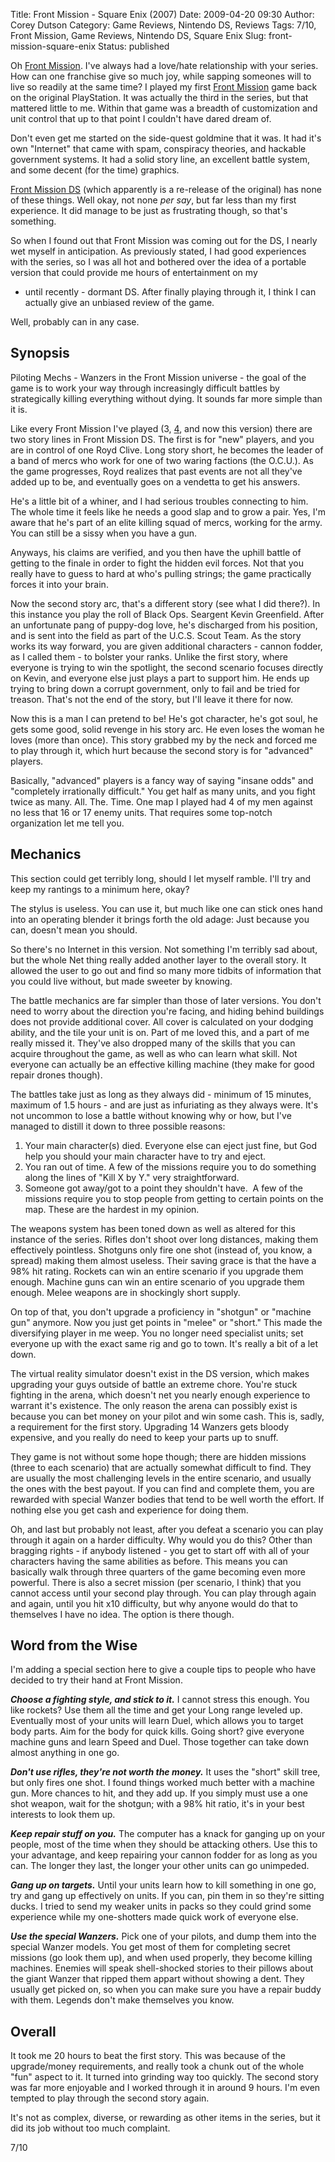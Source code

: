 Title: Front Mission - Square Enix (2007)
Date: 2009-04-20 09:30
Author: Corey Dutson
Category: Game Reviews, Nintendo DS, Reviews
Tags: 7/10, Front Mission, Game Reviews, Nintendo DS, Square Enix
Slug: front-mission-square-enix
Status: published

Oh [Front
Mission](http://na.square-enix.com/frontmission/ "Square Enix: Front Mission").
I've always had a love/hate relationship with your series. How can one
franchise give so much joy, while sapping someones will to live so
readily at the same time? I played my first [Front
Mission](http://na.square-enix.com/games/FM3/ "Square Enix: Front Mission 3")
game back on the original PlayStation. It was actually the third in the
series, but that mattered little to me. Within that game was a breadth
of customization and unit control that up to that point I couldn't have
dared dream of.

Don't even get me started on the side-quest goldmine that it was. It had
it's own "Internet" that came with spam, conspiracy theories, and
hackable government systems. It had a solid story line, an excellent
battle system, and some decent (for the time) graphics.

[Front Mission
DS](http://na.square-enix.com/frontmission/ "Square Enix: Front Mission")
(which apparently is a re-release of the original) has none of these
things. Well okay, not none *per say*, but far less than my first
experience. It did manage to be just as frustrating though, so that's
something.


<!-- PELICAN_END_SUMMARY -->
  
So when I found out that Front Mission was coming out for the DS, I
nearly wet myself in anticipation. As previously stated, I had good
experiences with the series, so I was all hot and bothered over the idea
of a portable version that could provide me hours of entertainment on my
- until recently - dormant DS. After finally playing through it, I think
I can actually give an unbiased review of the game.

Well, probably can in any case.

Synopsis
--------

Piloting Mechs - Wanzers in the Front Mission universe - the goal of the
game is to work your way through increasingly difficult battles by
strategically killing everything without dying. It sounds far more
simple than it is.

Like every Front Mission I've played (3,
[4](http://na.square-enix.com/games/fm4/ "Square Enix: Front Mission 4"),
and now this version) there are two story lines in Front Mission DS. The
first is for "new" players, and you are in control of one Royd Clive.
Long story short, he becomes the leader of a band of mercs who work for
one of two waring factions (the O.C.U.). As the game progresses, Royd
realizes that past events are not all they've added up to be, and
eventually goes on a vendetta to get his answers.

He's a little bit of a whiner, and I had serious troubles connecting to
him. The whole time it feels like he needs a good slap and to grow a
pair. Yes, I'm aware that he's part of an elite killing squad of mercs,
working for the army. You can still be a sissy when you have a gun.

Anyways, his claims are verified, and you then have the uphill battle of
getting to the finale in order to fight the hidden evil forces. Not that
you really have to guess to hard at who's pulling strings; the game
practically forces it into your brain.

Now the second story arc, that's a different story (see what I did
there?). In this instance you play the roll of Black Ops. Seargent Kevin
Greenfield. After an unfortunate pang of puppy-dog love, he's discharged
from his position, and is sent into the field as part of the U.C.S.
Scout Team. As the story works its way forward, you are given additional
characters - cannon fodder, as I called them - to bolster your ranks.
Unlike the first story, where everyone is trying to win the spotlight,
the second scenario focuses directly on Kevin, and everyone else just
plays a part to support him. He ends up trying to bring down a corrupt
government, only to fail and be tried for treason. That's not the end of
the story, but I'll leave it there for now.

Now this is a man I can pretend to be! He's got character, he's got
soul, he gets some good, solid revenge in his story arc. He even loses
the woman he loves (more than once). This story grabbed my by the neck
and forced me to play through it, which hurt because the second story is
for "advanced" players.

Basically, "advanced" players is a fancy way of saying "insane odds" and
"completely irrationally difficult." You get half as many units, and you
fight twice as many. All. The. Time. One map I played had 4 of my men
against no less that 16 or 17 enemy units. That requires some top-notch
organization let me tell you.



Mechanics
---------

This section could get terribly long, should I let myself ramble. I'll
try and keep my rantings to a minimum here, okay?

The stylus is useless. You can use it, but much like one can stick ones
hand into an operating blender it brings forth the old adage: Just
because you can, doesn't mean you should.

So there's no Internet in this version. Not something I'm terribly sad
about, but the whole Net thing really added another layer to the overall
story. It allowed the user to go out and find so many more tidbits of
information that you could live without, but made sweeter by knowing.

The battle mechanics are far simpler than those of later versions. You
don't need to worry about the direction you're facing, and hiding behind
buildings does not provide additional cover. All cover is calculated on
your dodging ability, and the tile your unit is on. Part of me loved
this, and a part of me really missed it. They've also dropped many of
the skills that you can acquire throughout the game, as well as who can
learn what skill. Not everyone can actually be an effective killing
machine (they make for good repair drones though).

The battles take just as long as they always did - minimum of 15
minutes, maximum of 1.5 hours - and are just as infuriating as they
always were. It's not uncommon to lose a battle without knowing why or
how, but I've managed to distill it down to three possible reasons:

1.  Your main character(s) died. Everyone else can eject just fine, but
    God help you should your main character have to try and eject.
2.  You ran out of time. A few of the missions require you to do
    something along the lines of "Kill X by Y." very straightforward.
3.  Someone got away/got to a point they shouldn't have.  A few of the
    missions require you to stop people from getting to certain points
    on the map. These are the hardest in my opinion.

The weapons system has been toned down as well as altered for this
instance of the series. Rifles don't shoot over long distances, making
them effectively pointless. Shotguns only fire one shot (instead of, you
know, a spread) making them almost useless. Their saving grace is that
the have a 98% hit rating. Rockets can win an entire scenario if you
upgrade them enough. Machine guns can win an entire scenario of you
upgrade them enough. Melee weapons are in shockingly short supply.

On top of that, you don't upgrade a proficiency in "shotgun" or "machine
gun" anymore. Now you just get points in "melee" or "short." This made
the diversifying player in me weep. You no longer need specialist units;
set everyone up with the exact same rig and go to town. It's really a
bit of a let down.

The virtual reality simulator doesn't exist in the DS version, which
makes upgrading your guys outside of battle an extreme chore. You're
stuck fighting in the arena, which doesn't net you nearly enough
experience to warrant it's existence. The only reason the arena can
possibly exist is because you can bet money on your pilot and win some
cash. This is, sadly, a requirement for the first story. Upgrading 14
Wanzers gets bloody expensive, and you really do need to keep your parts
up to snuff.

They game is not without some hope though; there are hidden missions
(three to each scenario) that are actually somewhat difficult to find.
They are usually the most challenging levels in the entire scenario, and
usually the ones with the best payout. If you can find and complete
them, you are rewarded with special Wanzer bodies that tend to be well
worth the effort. If nothing else you get cash and experience for doing
them.

Oh, and last but probably not least, after you defeat a scenario you can
play through it again on a harder difficulty. Why would you do this?
Other than bragging rights - if anybody listened - you get to start off
with all of your characters having the same abilities as before. This
means you can basically walk through three quarters of the game becoming
even more powerful. There is also a secret mission (per scenario, I
think) that you cannot access until your second play through. You can
play through again and again, until you hit x10 difficulty, but why
anyone would do that to themselves I have no idea. The option is there
though.



Word from the Wise
------------------

I'm adding a special section here to give a couple tips to people who
have decided to try their hand at Front Mission.

***Choose a fighting style, and stick to it.*** I cannot stress this
enough. You like rockets? Use them all the time and get your Long range
leveled up. Eventually most of your units will learn Duel, which allows
you to target body parts. Aim for the body for quick kills. Going short?
give everyone machine guns and learn Speed and Duel. Those together can
take down almost anything in one go.

***Don't use rifles, they're not worth the money.*** It uses the "short"
skill tree, but only fires one shot. I found things worked much better
with a machine gun. More chances to hit, and they add up. If you simply
must use a one shot weapon, wait for the shotgun; with a 98% hit ratio,
it's in your best interests to look them up.

***Keep repair stuff on you.*** The computer has a knack for ganging up
on your people, most of the time when they should be attacking others.
Use this to your advantage, and keep repairing your cannon fodder for as
long as you can. The longer they last, the longer your other units can
go unimpeded.

***Gang up on targets.*** Until your units learn how to kill something
in one go, try and gang up effectively on units. If you can, pin them in
so they're sitting ducks. I tried to send my weaker units in packs so
they could grind some experience while my one-shotters made quick work
of everyone else.

***Use the special Wanzers.*** Pick one of your pilots, and dump them
into the special Wanzer models. You get most of them for completing
secret missions (go look them up), and when used properly, they become
killing machines. Enemies will speak shell-shocked stories to their
pillows about the giant Wanzer that ripped them appart without showing a
dent. They usually get picked on, so when you can make sure you have a
repair buddy with them. Legends don't make themselves you know.

Overall
-------

It took me 20 hours to beat the first story. This was because of the
upgrade/money requirements, and really took a chunk out of the whole
"fun" aspect to it. It turned into grinding way too quickly. The second
story was far more enjoyable and I worked through it in around 9 hours.
I'm even tempted to play through the second story again.

It's not as complex, diverse, or rewarding as other items in the series,
but it did its job without too much complaint.

7/10
